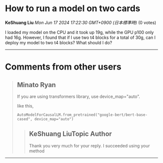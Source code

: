 # How to run a model on two cards

**KeShuang Liu** *Mon Jun 17 2024 17:22:30 GMT+0900 (日本標準時)* (0 votes)

I loaded my model on the CPU and it took up 19g, while the GPU p100 only had 16g. However, I found that if I use two t4 blocks for a total of 30g, can I deploy my model to two t4 blocks? What should I do?



---

 # Comments from other users

> ## Minato Ryan
> 
> If you are using transformers library, use device_map="auto".
> 
> like this,
> 
> ```
> AutoModelForCausalLM.from_pretrained("google-bert/bert-base-cased", device_map="auto")
> 
> ```
> 
> 
> 
> > ## KeShuang LiuTopic Author
> > 
> > Thank you very much for your reply. I succeeded using your method
> > 
> > 
> > 


---

